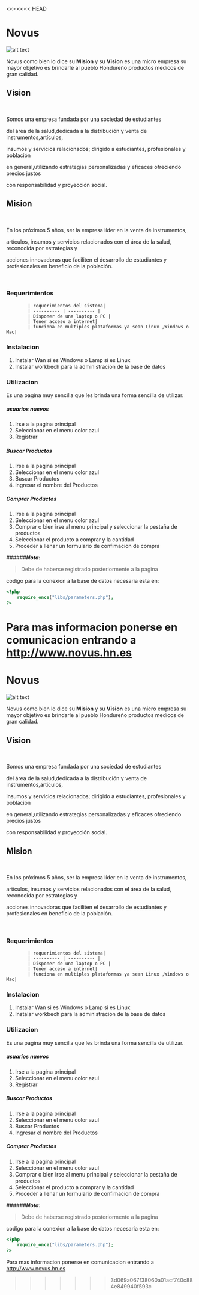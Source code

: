<<<<<<< HEAD
# Novus
![alt text](https://cdnjs.cloudflare.com/ajax/libs/material-design-icons/2.0.0/action/1x_web/ic_accessibility_white_48dp.png)

Novus como bien lo dice su **Mision** y su **Vision** es una micro empresa su mayor objetivo es brindarle
al pueblo Hondureño productos medicos de gran calidad.

## Vision
</br>
              <p>Somos una empresa fundada por una sociedad de estudiantes</p>
                <p>del área de la salud,dedicada a la distribución y venta de instrumentos,artículos,</p>
                <p>insumos y servicios relacionados; dirigido a estudiantes, profesionales y población</p>
                <p>en general,utilizando estrategias personalizadas y eficaces ofreciendo precios justos
                <p>con responsabilidad y proyección social.
              </p>

## Mision
  </br>
                  <p>En los próximos 5 años, ser la empresa líder en la venta de instrumentos,</p>
                    <p> artículos, insumos y servicios relacionados con el área de la salud, reconocida por estrategias y</p>
                      <p>acciones innovadoras que faciliten el desarrollo de estudiantes y profesionales en beneficio de la población.
              </p>
            </br>

### Requerimientos

            | requerimientos del sistema|
            | ---------- | ---------- |
            | Disponer de una laptop o PC |
            | Tener acceso a internet|
            | funciona en multiples plataformas ya sean Linux ,Windows o Mac|


### Instalacion

1. Instalar Wan si es Windows o Lamp si es Linux
2. Instalar workbech para la administracion de la base de datos


### Utilizacion

Es una pagina muy sencilla que les brinda una forma sencilla de utilizar.

##### usuarios nuevos

1. Irse a la pagina principal
2. Seleccionar en el menu color azul
3. Registrar


##### Buscar Productos

1. Irse a la pagina principal
2. Seleccionar en el menu color azul
3. Buscar Productos
4. Ingresar el nombre del Productos


##### Comprar Productos

1. Irse a la pagina principal
2. Seleccionar en el menu color azul
3. Comprar o bien irse al menu principal y seleccionar la pestaña de productos
4. Seleccionar el producto a comprar y la cantidad
5. Proceder a llenar un formulario de confimacion de compra

######***Nota:***

>Debe de haberse registrado posteriormente a la pagina


codigo para la conexion a la base de datos necesaria esta en:

```php
<?php
    require_once("libs/parameters.php");
?>
```


Para mas informacion ponerse en comunicacion entrando a
http://www.novus.hn.es
=======
# Novus
![alt text](https://cdnjs.cloudflare.com/ajax/libs/material-design-icons/2.0.0/action/1x_web/ic_accessibility_white_48dp.png)

Novus como bien lo dice su **Mision** y su **Vision** es una micro empresa su mayor objetivo es brindarle
al pueblo Hondureño productos medicos de gran calidad.

## Vision
</br>
              <p>Somos una empresa fundada por una sociedad de estudiantes</p>
                <p>del área de la salud,dedicada a la distribución y venta de instrumentos,artículos,</p>
                <p>insumos y servicios relacionados; dirigido a estudiantes, profesionales y población</p>
                <p>en general,utilizando estrategias personalizadas y eficaces ofreciendo precios justos
                <p>con responsabilidad y proyección social.
              </p>

## Mision
  </br>
                  <p>En los próximos 5 años, ser la empresa líder en la venta de instrumentos,</p>
                    <p> artículos, insumos y servicios relacionados con el área de la salud, reconocida por estrategias y</p>
                      <p>acciones innovadoras que faciliten el desarrollo de estudiantes y profesionales en beneficio de la población.
              </p>
            </br>

### Requerimientos

            | requerimientos del sistema|
            | ---------- | ---------- |
            | Disponer de una laptop o PC |
            | Tener acceso a internet|
            | funciona en multiples plataformas ya sean Linux ,Windows o Mac|


### Instalacion

1. Instalar Wan si es Windows o Lamp si es Linux
2. Instalar workbech para la administracion de la base de datos


### Utilizacion

Es una pagina muy sencilla que les brinda una forma sencilla de utilizar.

##### usuarios nuevos

1. Irse a la pagina principal
2. Seleccionar en el menu color azul
3. Registrar


##### Buscar Productos

1. Irse a la pagina principal
2. Seleccionar en el menu color azul
3. Buscar Productos
4. Ingresar el nombre del Productos


##### Comprar Productos

1. Irse a la pagina principal
2. Seleccionar en el menu color azul
3. Comprar o bien irse al menu principal y seleccionar la pestaña de productos
4. Seleccionar el producto a comprar y la cantidad
5. Proceder a llenar un formulario de confimacion de compra

######***Nota:***

>Debe de haberse registrado posteriormente a la pagina


codigo para la conexion a la base de datos necesaria esta en:

```php
<?php
    require_once("libs/parameters.php");
?>
```


Para mas informacion ponerse en comunicacion entrando a
http://www.novus.hn.es
>>>>>>> 3d069a067f38060a01acf740c884e849940f593c
